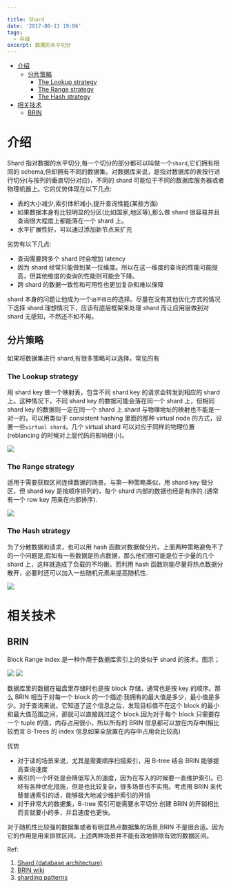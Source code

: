```yaml
---

title: Shard
date: '2017-08-11 19:06'
tags:
  - 存储
excerpt: 数据的水平切分
---
```



<!-- toc -->

- [介绍](#%E4%BB%8B%E7%BB%8D)
  * [分片策略](#%E5%88%86%E7%89%87%E7%AD%96%E7%95%A5)
    + [The Lookup strategy](#the-lookup-strategy)
    + [The Range strategy](#the-range-strategy)
    + [The Hash strategy](#the-hash-strategy)
- [相关技术](#%E7%9B%B8%E5%85%B3%E6%8A%80%E6%9C%AF)
  * [BRIN](#brin)

<!-- tocstop -->

# 介绍

Shard 指对数据的水平切分,每一个切分的部分都可以叫做一个`shard`,它们拥有相同的 schema,但却拥有不同的数据集。对数据库来说，是指对数据库的表按行进行切分(与按列的垂直切分对应)，不同的 shard 可能位于不同的数据库服务器或者物理机器上。它的优势体现在以下几点:

* 表的大小减少,索引体积减小,提升查询性能(某些方面)
* 如果数据本身有比较明显的分区(比如国家,地区等),那么做 shard 很容易并且查询很大程度上都能落在一个 shard 上。
* 水平扩展性好，可以通过添加新节点来扩充

劣势有以下几点:

* 查询需要跨多个 shard 时会增加 latency
* 因为 shard 经常只能做到某一位维度。所以在这一维度的查询的性能可能提高，但其他维度的查询的性能则可能会下降。
* 跨 shard 的数据一致性和可用性也更加复杂和难以保障

shard 本身的问题让他成为一个`迫不得已`的选择。尽量在没有其他优化方式的情况下选择 shard.理想情况下，应该有底层框架来处理 shard 而让应用层做到对 shard 无感知，不然还不如不用。


## 分片策略
如果将数据集进行 shard,有很多策略可以选择，常见的有

### The Lookup strategy
用 shard key 做一个映射表，包含不同 shard key 的请求会转发到相应的 shard 上。这种情况下，不同 shard key 的数据可能会落在同一个 shard 上，但相同 shard key 的数据则一定在同一个 shard 上.shard 与物理地址的映射也不能是一对一的，可以用类似于 consistent hashing 里面的那种 virtual node 的方式，设置一些`virtual shard`，几个 virtual shard 可以对应于同样的物理位置(reblancing 的时候对上层代码的影响很小)。

![](https://hangyan.github.io/images/db/sharding-tenant.png)

### The Range strategy
适用于需要获取区间连续数据的场景。与第一种策略类似，用 shard key 做分区，但 shard key 是按顺序排列的，每个 shard 内部的数据也经是有序的.(通常有一个 row key 用来在内部排序).


![](https://hangyan.github.io/images/db/sharding-sequential-sets.png)


### The Hash strategy
为了分散数据和请求，也可以用 hash 函数对数据做分片。上面两种策略避免不了的一个问题是,假如有一些数据是热点数据，那么他们很可能是位于少量的几个 shard 上，这样就造成了负载的不均衡。而利用 hash 函数则能尽量将热点数据分散开，必要时还可以加入一些随机元素来提高随机性.

![](https://hangyan.github.io/images/db/sharding-data-hash.png)

# 相关技术

## BRIN

Block Range Index.是一种作用于数据库索引上的类似于 shard 的技术。图示；

![](https://hangyan.github.io/images/db/shard-b-tree.png)
![](https://hangyan.github.io/images/db/shard-brin.png)

数据库里的数据在磁盘里存储时也是按 block 存储，通常也是按 key 的顺序。那么 BRIN 相当于对每一个 block 的一个描述:我拥有的最大值是多少，最小值是多少。对于查询来说，它知道了这个信息之后，发现目标值不在这个 block 的最小和最大值范围之间，那就可以直接跳过这个 block.因为对于每个 block 只需要存一个 tuple 的值，内存占用很小，所以所有的 BRIN 信息都可以放在内存中(相比较而言 B-Trees 的 index 信息如果全放置在内存中占用会比较高)

优势
* 对于读的场景来说，尤其是需要顺序扫描索引，用 B-tree 结合 BRIN 能够提高查询速度
* 索引的一个坏处是会降低写入的速度，因为在写入的时候要一直维护索引。已经有各种优化措施，但是也比较复杂，很多场景也不实用。考虑用 BRIN 来代替普通索引的话，能够极大地减少维护索引的开销
* 对于非常大的数据集，B-tree 索引可能需要水平切分.创建 BRIN 的开销相比而言就要小的多，并且速度也更快。

对于随机性比较强的数据集或者有明显热点数据集的场景,BRIN 不是很合适。因为它的作用是用来排除区间，上述两种场景并不能有效地排除有效的数据区间。


Ref:
1. [Shard (database architecture)](https://en.wikipedia.org/wiki/Shard_(database_architecture))
2. [BRIN wiki](https://en.wikipedia.org/wiki/Block_Range_Index)
3. [sharding patterns](https://docs.microsoft.com/en-us/azure/architecture/patterns/sharding)

